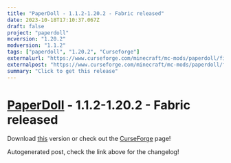 ```yaml
---
title: "PaperDoll - 1.1.2-1.20.2 - Fabric released"
date: 2023-10-18T17:10:37.067Z
draft: false
project: "paperdoll"
mcversion: "1.20.2"
modversion: "1.1.2"
tags: ["paperdoll", "1.20.2", "Curseforge"]
externalurl: "https://www.curseforge.com/minecraft/mc-mods/paperdoll/files/4804836"
externalpost: "https://www.curseforge.com/minecraft/mc-mods/paperdoll/files/4804836"
summary: "Click to get this release"
---
```

# [PaperDoll](/project/paperdoll) - 1.1.2-1.20.2 - Fabric released
Download [this](https://www.curseforge.com/minecraft/mc-mods/paperdoll/files/4804836) version or check out the [CurseForge](https://www.curseforge.com/minecraft/mc-mods/paperdoll) page!

Autogenerated post, check the link above for the changelog!
